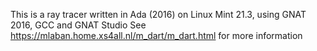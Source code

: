 This is a ray tracer written in Ada (2016) on Linux Mint 21.3, using GNAT 2016, GCC and GNAT Studio
See https://mlaban.home.xs4all.nl/m_dart/m_dart.html for more information

